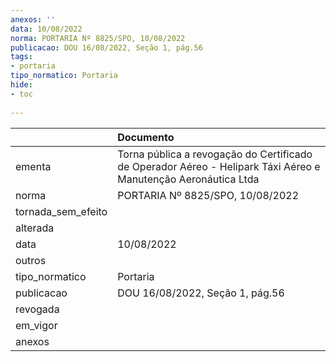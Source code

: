 ```yaml
---
anexos: ''
data: 10/08/2022
norma: PORTARIA Nº 8825/SPO, 10/08/2022
publicacao: DOU 16/08/2022, Seção 1, pág.56
tags:
- portaria
tipo_normatico: Portaria
hide: 
- toc 
 
---
```


|                    | Documento                                                                                                      |
|:-------------------|:---------------------------------------------------------------------------------------------------------------|
| ementa             | Torna pública a revogação do Certificado de Operador Aéreo - Helipark Táxi Aéreo e Manutenção Aeronáutica Ltda |
| norma              | PORTARIA Nº 8825/SPO, 10/08/2022                                                                               |
| tornada_sem_efeito |                                                                                                                |
| alterada           |                                                                                                                |
| data               | 10/08/2022                                                                                                     |
| outros             |                                                                                                                |
| tipo_normatico     | Portaria                                                                                                       |
| publicacao         | DOU 16/08/2022, Seção 1, pág.56                                                                                |
| revogada           |                                                                                                                |
| em_vigor           |                                                                                                                |
| anexos             |                                                                                                                |
